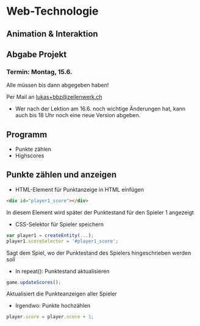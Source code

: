 # Web-Technologie

## Animation & Interaktion



## Abgabe Projekt

### Termin: Montag, 15.6.

Alle müssen bis dann abgegeben haben!

Per Mail an lukas+bbz@zeilenwerk.ch

* Wer nach der Lektion am 16.6. noch wichtige Änderungen hat, kann auch bis 18 Uhr noch eine neue Version abgeben.



## Programm

* Punkte zählen
* Highscores



## Punkte zählen und anzeigen

* HTML-Element für Punktanzeige in HTML einfügen

```html
<div id="player1_score"></div>
```

In diesem Element wird später der Punktestand für den Spieler 1 angezeigt


* CSS-Selektor für Spieler speichern

```js
var player1 = createEntity(...);
player1.scoreSelector = '#player1_score';
```

Sagt dem Spiel, wo der Punktestand des Spielers hingeschrieben werden soll


* In repeat(): Punktestand aktualisieren

```js
game.updateScores();
```

Aktualisiert die Punkteanzeigen aller Spieler


* Irgendwo: Punkte hochzählen

```js
player.score = player.score + 1;
```
